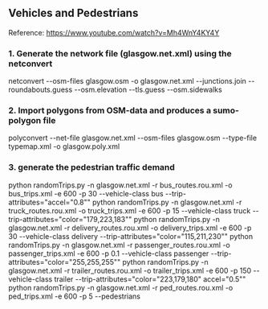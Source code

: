 ## Vehicles and Pedestrians

Reference: https://www.youtube.com/watch?v=Mh4WnY4KY4Y

### 1. Generate the network file (glasgow.net.xml) using the netconvert
netconvert --osm-files glasgow.osm -o glasgow.net.xml --junctions.join --roundabouts.guess --osm.elevation --tls.guess --osm.sidewalks 

### 2. Import polygons from OSM-data and produces a sumo-polygon file
polyconvert --net-file glasgow.net.xml --osm-files glasgow.osm --type-file typemap.xml -o glasgow.poly.xml 

### 3. generate the pedestrian traffic demand
python randomTrips.py -n glasgow.net.xml -r bus_routes.rou.xml  -o bus_trips.xml -e 600 -p 30 --vehicle-class bus --trip-attributes="accel=\"0.8\""
python randomTrips.py -n glasgow.net.xml -r truck_routes.rou.xml  -o truck_trips.xml -e 600 -p 15 --vehicle-class truck --trip-attributes="color=\"179,223,183\""
python randomTrips.py -n glasgow.net.xml -r delivery_routes.rou.xml  -o delivery_trips.xml -e 600 -p 30 --vehicle-class delivery --trip-attributes="color=\"115,211,230\""
python randomTrips.py -n glasgow.net.xml -r passenger_routes.rou.xml  -o passenger_trips.xml -e 600 -p 0.1 --vehicle-class passenger --trip-attributes="color=\"255,255,255\""
python randomTrips.py -n glasgow.net.xml -r trailer_routes.rou.xml  -o trailer_trips.xml -e 600 -p 150 --vehicle-class trailer --trip-attributes="color=\"223,179,180\" accel=\"0.5\""
python randomTrips.py -n glasgow.net.xml -r ped_routes.rou.xml  -o ped_trips.xml -e 600 -p 5 --pedestrians


